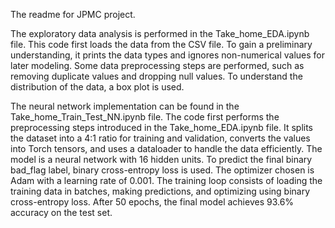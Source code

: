 The readme for JPMC project.

The exploratory data analysis is performed in the Take_home_EDA.ipynb file.
This code first loads the data from the CSV file. To gain a preliminary understanding, it prints the data types and ignores non-numerical values for later modeling.
Some data preprocessing steps are performed, such as removing duplicate values and dropping null values.
To understand the distribution of the data, a box plot is used.

The neural network implementation can be found in the Take_home_Train_Test_NN.ipynb file.
The code first performs the preprocessing steps introduced in the Take_home_EDA.ipynb file.
It splits the dataset into a 4:1 ratio for training and validation, converts the values into Torch tensors, and uses a dataloader to handle the data efficiently.
The model is a neural network with 16 hidden units. To predict the final binary bad_flag label, binary cross-entropy loss is used. The optimizer chosen is Adam with a learning rate of 0.001.
The training loop consists of loading the training data in batches, making predictions, and optimizing using binary cross-entropy loss.
After 50 epochs, the final model achieves 93.6% accuracy on the test set.

